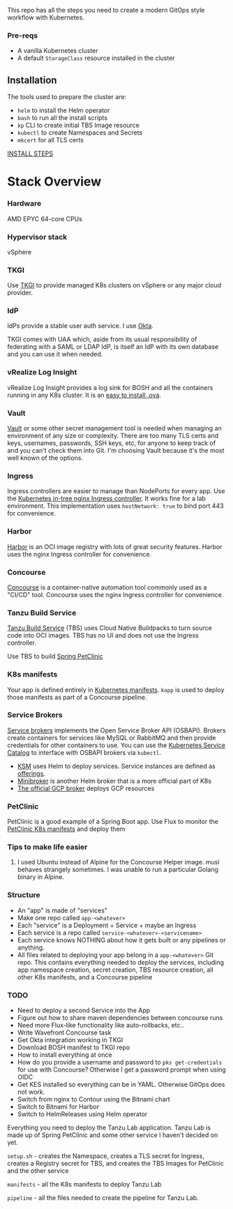 This repo has all the steps you need to create a modern GitOps style workflow with Kubernetes.

### Pre-reqs
* A vanilla Kubernetes cluster
* A default `StorageClass` resource installed in the cluster

## Installation
The tools used to prepare the cluster are:
* `helm` to install the Helm operator
* `bash` to run all the install scripts
* `kp` CLI to create initial TBS Image resource
* `kubectl` to create Namespaces and Secrets
* `mkcert` for all TLS certs

[INSTALL STEPS](INSTALL.md)

# Stack Overview

### Hardware
AMD EPYC 64-core CPUs

### Hypervisor stack
vSphere

### TKGI
Use [TKGI](https://github.com/techgnosis/tkgi) to provide managed K8s clusters on vSphere or any major cloud provider.

### IdP
IdPs provide a stable user auth service. I use [Okta](https://www.okta.com).

TKGI comes with UAA which, aside from its usual responsibility of federating with a SAML or LDAP IdP, is itself an IdP with its own database and you can use it when needed.

### vRealize Log Insight
vRealize Log Insight provides a log sink for BOSH and all the containers running in any K8s cluster. It is an [easy to install .ova](https://docs.vmware.com/en/vRealize-Log-Insight/index.html).

### Vault
[Vault](https://github.com/techgnosis/vault) or some other secret management tool is needed when managing an environment of any size or complexity. There are too many TLS certs and keys, usernames, passwords, SSH keys, etc, for anyone to keep track of and you can't check them into Git. I'm choosing Vault because it's the most well known of the options.

### Ingress
Ingress controllers are easier to manage than NodePorts for every app. Use the [Kubernetes in-tree nginx Ingress controller](https://github.com/techgnosis/ingress). It works fine for a lab environment. This implementation uses `hostNetwork: true` to bind port 443 for convenience.

### Harbor
[Harbor](https://github.com/techgnosis/harbor2) is an OCI image registry with lots of great security features. Harbor uses the nginx Ingress controller for convenience.

### Concourse
[Concourse](https://github.com/techgnosis/concourse) is a container-native automation tool commonly used as a "CI/CD" tool. Concourse uses the nginx Ingress controller for convenience.

### Tanzu Build Service
[Tanzu Build Service](https://github.com/techgnosis/tanzu-build-service) (TBS) uses Cloud Native Buildpacks to turn source code into OCI images. TBS has no UI and does not use the Ingress controller.

Use TBS to build [Spring PetClinic](https://github.com/spring-projects/spring-petclinic)


### K8s manifests
Your app is defined entirely in [Kubernetes manifests](https://github.com/techgnosis/deploy-petclinic). `kapp` is used to deploy those manifests as part of a Concourse pipeline.


### Service Brokers
[Service brokers](https://github.com/techgnosis/service-brokers) implements the Open Service Broker API (OSBAPI). Brokers create containers for services like MySQL or RabbitMQ and then provide credentials for other containers to use. You can use the [Kubernetes Service Catalog](https://github.com/techgnosis/service-brokers/blob/master/install-service-catalog.sh) to interface with OSBAPI brokers via `kubectl`.

* [KSM](https://github.com/techgnosis/service-brokers/tree/master/ksm) uses Helm to deploy services. Service instances are defined as [offerings](https://github.com/techgnosis/offerings).
* [Minibroker](https://github.com/techgnosis/service-brokers/tree/master/minibroker) is another Helm broker that is a more official part of K8s
* [The official GCP broker](https://github.com/techgnosis/service-brokers/tree/master/gcp) deploys GCP resources



### PetClinic
PetClinic is a good example of a Spring Boot app. Use Flux to monitor the [PetClinic K8s manifests](https://github.com/techgnosis/petclinic) and deploy them

### Tips to make life easier
1. I used Ubuntu instead of Alpine for the Concourse Helper image. musl behaves strangely sometimes. I was unable to run a particular Golang binary in Alpine.

### Structure
* An "app" is made of "services"
* Make one repo called `app-<whatever>`
* Each "service" is a Deployment + Service + maybe an Ingress
* Each service is a repo called `service-<whatever>-<servicename>`
* Each service knows NOTHING about how it gets built or any pipelines or anything. 
* All files related to deploying your app belong in a `app-<whatever>` Git repo. This contains everything needed to deploy the services, including app namespace creation, secret creation, TBS resource creation, all other K8s manifests, and a Concourse pipeline

### TODO
* Need to deploy a second Service into the App
* Figure out how to share maven dependencies between concourse runs
* Need more Flux-like functionality like auto-rollbacks, etc..
* Write Wavefront Concourse task
* Get Okta integration working in TKGI
* Download BOSH manifest to TKGI repo
* How to install everything at once
* How do you provide a username and password to `pks get-credentials` for use with Concourse? Otherwise I get a password prompt when using OIDC
* Get KES installed so everything can be in YAML. Otherwise GitOps does not work.
* Switch from nginx to Contour using the Bitnami chart
* Switch to Bitnami for Harbor
* Switch to HelmReleases using Helm operator


Everything you need to deploy the Tanzu Lab application. Tanzu Lab is made up of Spring PetClinic and some other service I haven't decided on yet.

`setup.sh` - creates the Namespace, creates a TLS secret for Ingress, creates a Registry secret for TBS, and creates the TBS Images for PetClinic and the other service

`manifests` - all the K8s manifests to deploy Tanzu Lab

`pipeline` - all the files needed to create the pipeline for Tanzu Lab.
